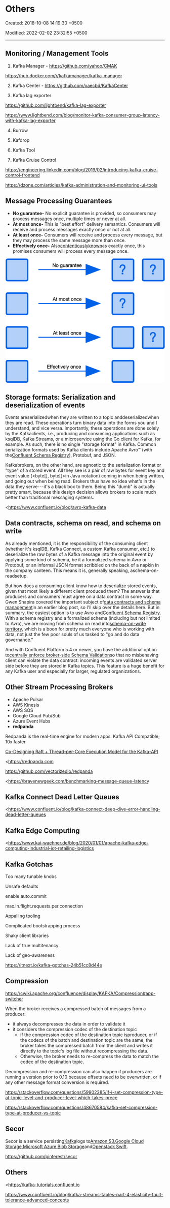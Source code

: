 # Others

Created: 2018-10-08 14:19:30 +0500

Modified: 2022-02-02 23:32:55 +0500

---

## Monitoring / Management Tools

1.  Kafka Manager - <https://github.com/yahoo/CMAK>

<https://hub.docker.com/r/kafkamanager/kafka-manager>

2.  Kafka Center - <https://github.com/xaecbd/KafkaCenter>

3.  Kafka lag exporter

<https://github.com/lightbend/kafka-lag-exporter>

<https://www.lightbend.com/blog/monitor-kafka-consumer-group-latency-with-kafka-lag-exporter>

4.  Burrow

5.  Kafdrop

6.  Kafka Tool

7.  Kafka Cruise Control

<https://engineering.linkedin.com/blog/2019/02/introducing-kafka-cruise-control-frontend>

<https://dzone.com/articles/kafka-administration-and-monitoring-ui-tools>

## Message Processing Guarantees
-   **No guarantee-** No explicit guarantee is provided, so consumers may process messages once, multiple times or never at all.
-   **At most once-** This is "best effort" delivery semantics. Consumers will receive and process messages exactly once or not at all.
-   **At least once-** Consumers will receive and process every message, but they may process the same message more than once.
-   **Effectively once-** Also[contentiously](https://streaml.io/blog/exactly-once)[known](https://medium.com/@jaykreps/exactly-once-support-in-apache-kafka-55e1fdd0a35f)as exactly once, this promises consumers will process every message once.

![囙 囙 囗 囗 NO guarantee At most 0 e Atleastonce Effectively once ](../../media/Technologies-Kafka-Others-image1.png)



## Storage formats: Serialization and deserialization of events

Events areserializedwhen they are written to a topic anddeserializedwhen they are read. These operations turn binary data into the forms you and I understand, and vice versa. Importantly, these operations are done solely by the Kafkaclients, i.e., producing and consuming applications such as ksqlDB, Kafka Streams, or a microservice using the Go client for Kafka, for example. As such, there is no single "storage format" in Kafka. Common serialization formats used by Kafka clients include Apache Avro™ (with the[Confluent Schema Registry](https://docs.confluent.io/current/schema-registry/index.html)), Protobuf, and JSON.

Kafkabrokers, on the other hand, are agnostic to the serialization format or "type" of a stored event. All they see is a pair of raw bytes for event key and event value (<byte[], byte[]>in Java notation) coming in when being written, and going out when being read. Brokers thus have no idea what's in the data they serve---it's a black box to them. Being this "dumb" is actually pretty smart, because this design decision allows brokers to scale much better than traditional messaging systems.

<https://www.confluent.io/blog/avro-kafka-data

## Data contracts, schema on read, and schema on write

As already mentioned, it is the responsibility of the consuming client (whether it's ksqlDB, Kafka Connect, a custom Kafka consumer, etc.) to deserialize the raw bytes of a Kafka message into the original event by applying some kind of schema, be it a formalized schema in Avro or Protobuf, or an informal JSON format scribbled on the back of a napkin in the company canteen. This means it is, generally speaking, aschema-on-readsetup.

But how does a consuming client know how to deserialize stored events, given that most likely a different client produced them? The answer is that producers and consumers must agree on a data contract in some way. Gwen Shapira covered the important subject of[data contracts and schema management](https://www.confluent.io/blog/schemas-contracts-compatibility)in an earlier blog post, so I'll skip over the details here. But in summary, the easiest option is to use Avro and[Confluent Schema Registry](https://www.confluent.io/confluent-schema-registry/). With a schema registry and a formalized schema (including but not limited to Avro), we are moving from schema on read into[schema-on-write territory](https://www.oreilly.com/ideas/data-governance-and-the-death-of-schema-on-read), which is a boon for pretty much everyone who is working with data, not just the few poor souls of us tasked to "go and do data governance."

And with Confluent Platform 5.4 or newer, you have the additional option to[centrally enforce broker-side Schema Validation](https://www.confluent.io/blog/data-governance-with-schema-validation)so that no misbehaving client can violate the data contract: incoming events are validated server side before they are stored in Kafka topics. This feature is a huge benefit for any Kafka user and especially for larger, regulated organizations.

## Other Stream Processing Brokers
-   Apache Pulsar
-   AWS Kinesis
-   AWS SQS
-   Google Cloud Pub/Sub
-   Azure Event Hubs
-   **redpanda**

Redpanda is the real-time engine for modern apps. Kafka API Compatible; 10x faster

[Co-Designing Raft + Thread-per-Core Execution Model for the Kafka-API](https://youtu.be/kz7R1mGrN9Q)

<https://redpanda.com

<https://github.com/vectorizedio/redpanda>

<https://bravenewgeek.com/benchmarking-message-queue-latency

## Kafka Connect Dead Letter Queues

<https://www.confluent.io/blog/kafka-connect-deep-dive-error-handling-dead-letter-queues

## Kafka Edge Computing

<https://www.kai-waehner.de/blog/2020/01/01/apache-kafka-edge-computing-industrial-iot-retailing-logistics

## Kafka Gotchas

Too many tunable knobs

Unsafe defaults

enable.auto.commit

max.in.flight.requests.per.connection

Appalling tooling

Complicated bootstrapping process

Shaky client libraries

Lack of true multitenancy

Lack of geo-awareness

<https://itnext.io/kafka-gotchas-24b51cc8d44e>

## Compression

<https://cwiki.apache.org/confluence/display/KAFKA/Compression#app-switcher>

When the broker receives a compressed batch of messages from a producer:
-   it always decompresses the data in order to validate it
-   it considers the compression codec of the destination topic
    -   if the compression codec of the destination topic isproducer, or if the codecs of the batch and destination topic are the same, the broker takes the compressed batch from the client and writes it directly to the topic's log file without recompressing the data.
    -   Otherwise, the broker needs to re-compress the data to match the codec of the destination topic.

Decompression and re-compression can also happen if producers are running a version prior to 0.10 because offsets need to be overwritten, or if any other message format conversion is required.

<https://stackoverflow.com/questions/59902385/if-i-set-compression-type-at-topic-level-and-producer-level-which-takes-prece>

<https://stackoverflow.com/questions/48670584/kafka-set-compression-type-at-producer-vs-topic>

## Secor

Secor is a service persisting[Kafka](http://kafka.apache.org/)logs to[Amazon S3](http://aws.amazon.com/s3/),[Google Cloud Storage](https://cloud.google.com/storage/),[Microsoft Azure Blob Storage](https://azure.microsoft.com/en-us/services/storage/blobs/)and[Openstack Swift](http://swift.openstack.org/).

<https://github.com/pinterest/secor>

## Others

<https://kafka-tutorials.confluent.io

<https://www.confluent.io/blog/kafka-streams-tables-part-4-elasticity-fault-tolerance-advanced-concepts>
